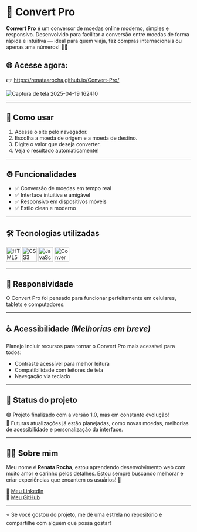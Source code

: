 # 💱 Convert Pro

**Convert Pro** é um conversor de moedas online moderno, simples e responsivo. Desenvolvido para facilitar a conversão entre moedas de forma rápida e intuitiva — ideal para quem viaja, faz compras internacionais ou apenas ama números! 💸✨

## 🌐 Acesse agora:
👉 https://renataarocha.github.io/Convert-Pro/


![Captura de tela 2025-04-19 162410](https://github.com/user-attachments/assets/4fe41639-b4ae-43b4-bfd2-23a29d444f9d)

---

## 🧪 Como usar

1. Acesse o site pelo navegador.
2. Escolha a moeda de origem e a moeda de destino.
3. Digite o valor que deseja converter.
4. Veja o resultado automaticamente!

---

## ⚙️ Funcionalidades

- ✅ Conversão de moedas em tempo real
- ✅ Interface intuitiva e amigável
- ✅ Responsivo em dispositivos móveis
- ✅ Estilo clean e moderno

---

## 🛠️ Tecnologias utilizadas

<div align="left">

<img src="https://cdn.jsdelivr.net/gh/devicons/devicon/icons/html5/html5-original.svg" alt="HTML5" width="40" height="40"/>
<img src="https://cdn.jsdelivr.net/gh/devicons/devicon/icons/css3/css3-original.svg" alt="CSS3" width="40" height="40"/>
<img src="https://cdn.jsdelivr.net/gh/devicons/devicon/icons/javascript/javascript-original.svg" alt="JavaScript" width="40" height="40"/>
<img src="https://img.icons8.com/color/48/currency-exchange.png" alt="Conversor de moedas" width="40" height="40"/>

</div>


---

## 📱 Responsividade

O Convert Pro foi pensado para funcionar perfeitamente em celulares, tablets e computadores.

---

## ♿ Acessibilidade *(Melhorias em breve)*

Planejo incluir recursos para tornar o Convert Pro mais acessível para todos:

- Contraste acessível para melhor leitura
- Compatibilidade com leitores de tela
- Navegação via teclado

---

## 🚧 Status do projeto

🟢 Projeto finalizado com a versão 1.0, mas em constante evolução!  
📌 Futuras atualizações já estão planejadas, como novas moedas, melhorias de acessibilidade e personalização da interface.

---

## 🙋‍♀️ Sobre mim

Meu nome é **Renata Rocha**, estou aprendendo desenvolvimento web com muito amor e carinho pelos detalhes. Estou sempre buscando melhorar e criar experiências que encantem os usuários! 💖

📌 [Meu LinkedIn](https://www.linkedin.com/in/renata-alexandre-rocha)  
📌 [Meu GitHub](https://github.com/renataarocha)

---

⭐ Se você gostou do projeto, me dê uma estrela no repositório e compartilhe com alguém que possa gostar!

